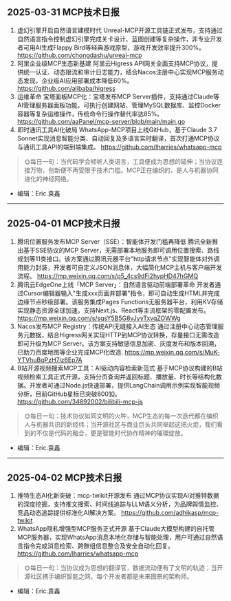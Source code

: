 ## 2025-03-31 MCP技术日报
1. 虚幻引擎开启自然语言建模时代
   Unreal-MCP开源工具链正式发布，支持通过自然语言指令控制虚幻引擎完成关卡设计、蓝图创建等复杂操作，非专业开发者可用AI生成Flappy Bird等经典游戏原型，游戏开发效率提升300%。
   https://github.com/chongdashu/unreal-mcp
2. 阿里企业级MCP生态新基建
   阿里云Higress API网关全面支持MCP协议，提供统一认证、动态限流和审计日志能力，结合Nacos注册中心实现MCP服务动态发现，企业级AI应用部署成本降低60%。
   https://github.com/alibaba/higress
3. 运维革命
   宝塔面板MCP化：宝塔发布MCP Server插件，支持通过Claude等AI管理服务器面板功能，可执行创建网站、管理MySQL数据库、监控Docker容器等复杂运维操作，传统命令行操作替代率达85%。
   https://github.com/aaPanel/mcp-server/blob/main/main.go
4. 即时通讯工具AI化破局
   WhatsApp-MCP项目上线GitHub，基于Claude 3.7 Sonnet实现消息智能分类、自动回复及多语言实时翻译，首次打通MCP协议与通讯工具API的端到端集成。
   https://github.com/lharries/whatsapp-mcp
> 🌞每日一句：当代码学会倾听人类语言，工具便成为思想的延伸；当协议连接万物，创新便不再受限于技术门槛。MCP正在编织的，是人与机器协同进化的神经网络。
- 编辑：Eric.袁鑫
---
## 2025-04-01 MCP技术日报
1. 腾讯位置服务发布MCP Server（SSE）：智能体开发门槛再降低 
   腾讯全新推出基于SSE协议的MCP Server，无需部署本地服务即可调用位置搜索、路线规划等11类接口。该方案通过腾讯元器平台"http请求节点"实现智能体对外调用能力封装，开发者可自定义JSON消息体，大幅简化MCP主机与客户端开发流程。
   https://mp.weixin.qq.com/s/p5_4cs9dFi2hypHD47hGMQ
2. 腾讯云EdgeOne上线「MCP Server」：自然语言驱动前端部署革命
   开发者通过Cursor编辑器输入"生成xxx页面并部署"指令，即可自动生成HTML并完成边缘节点秒级部署。该服务集成Pages Functions无服务器平台，利用KV存储实现静态资源全球加速，支持Next.js、React等主流框架的零配置发布。
   https://mp.weixin.qq.com/s/sqsY5B5G8vJyyTxvqZOWWg
3. Nacos发布MCP Registry：传统API无缝接入AI生态 
   通过注册中心动态管理服务元数据，结合Higress网关实现HTTP到MCP协议转换，存量接口无需改造即可升级为MCP Server。该方案支持敏感信息加密、灰度发布和版本回溯，已助力百度地图等企业完成MCP化改造.
   https://mp.weixin.qq.com/s/MuK-YTVhuBqPzH7iz6Ep7A
4. B站开源视频搜索MCP工具：AI驱动内容检索新范式 
   基于MCP协议构建的B站视频检索工具正式开源，支持分页查询并返回标题、播放量、时长等结构化数据。开发者可通过Node.js快速部署，提供LangChain调用示例实现智能视频分析，目前GitHub星标已突破800[10](@ref)。
   https://github.com/34892002/bilibili-mcp-js
> 🌞每日一句：技术协议如同文明的火种，MCP生态的每一次迭代都在编织人与机器共识的新经纬；当开源社区与商业巨头共同举起这把火炬，我们看到的不仅是代码的融合，更是智能时代协作精神的璀璨绽放。
- 编辑：Eric.袁鑫
---
## 2025-04-02 MCP技术日报
1. 推特生态AI化新突破：mcp-twikit开源发布
   通过MCP协议实现AI对推特数据的深度挖掘，支持推文搜索、时间线追踪与LLM语义分析，为品牌舆情监控、竞品动态追踪提供标准化AI解决方案。
   https://github.com/adhikasp/mcp-twikit
2. WhatsApp隐私增强型MCP服务正式开源
   基于Claude大模型构建的自托管MCP服务器，实现WhatsApp消息本地化存储与智能处理，用户可通过自然语言指令完成消息检索、跨群组信息整合及安全自动化回复。
   https://github.com/lharries/whatsapp-mcp
> 🌞每日一句：当协议成为思想的翻译官，数据流动便有了文明的轨迹；当开源社区携手编织智能之网，每个开发者都是未来图景的架构师。
- 编辑：Eric.袁鑫
